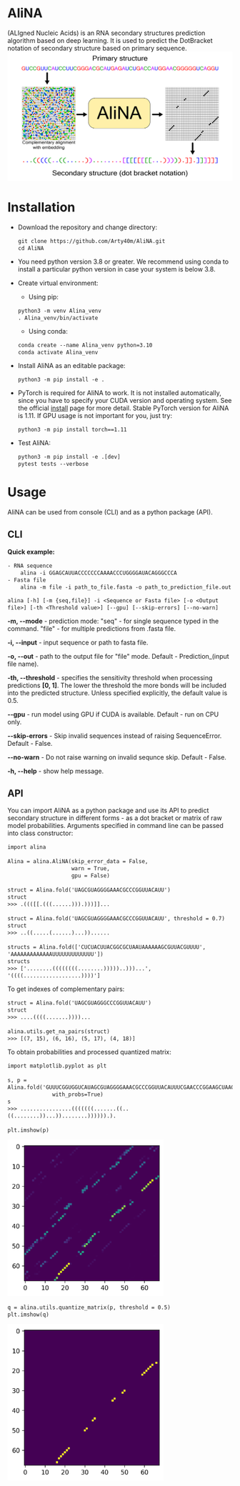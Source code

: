 AliNA
===

(ALIgned Nucleic Acids) is an RNA secondary structures prediction algorithm based on deep learning. It is used to predict the DotBracket notation of secondary structure based on primary sequence.
<img src="img/alina.png"/>

Installation
===

- Download the repository and change directory: 
    ```
    git clone https://github.com/Arty40m/AliNA.git
    cd AliNA
    ```
    
- You need python version 3.8 or greater. We recommend using conda to install a particular python version in case your system is below 3.8. 

- Create virtual environment:

    - Using pip:
    ```
    python3 -m venv Alina_venv
    . Alina_venv/bin/activate
    ```
    - Using conda:
    ```
    conda create --name Alina_venv python=3.10
    conda activate Alina_venv
    ```
- Install AliNA as an editable package:
    ```
    python3 -m pip install -e .
    ```
- PyTorch is required for AliNA to work. It is not installed automatically, since you have to specify your CUDA version and operating system. See the official [install](https://pytorch.org/get-started/locally/) page for more detail. Stable PyTorch version for AliNA is 1.11. If GPU usage is not important for you, just try:

    ```
    python3 -m pip install torch==1.11
    ```
- Test AliNA:
    ```
    python3 -m pip install -e .[dev]
    pytest tests --verbose
    ```

Usage
===

AliNA can be used from console (CLI) and as a python package (API).
    
<h2>CLI</h2>

__Quick example:__

```
- RNA sequence
    alina -i GGAGCAUUACCCCCCCAAAACCCUGGGGAUACAGGGCCCA
- Fasta file
    alina -m file -i path_to_file.fasta -o path_to_prediction_file.out
```

```
alina [-h] [-m {seq,file}] -i <Sequence or Fasta file> [-o <Output file>] [-th <Threshold value>] [--gpu] [--skip-errors] [--no-warn]
```
**-m, --mode**  - prediction mode: "seq" - for single sequence typed in the command. "file" - for multiple predictions from .fasta file.

**-i, --input** - input sequence or path to fasta file.

**-o, --out** - path to the output file for "file" mode. Default - Prediction_(input file name).

**-th, --threshold** - specifies the sensitivity threshold when processing predictions **[0, 1]**. The lower the threshold the more bonds will be included into the predicted structure. Unless specified explicitly, the default value is 0.5.

**--gpu** - run model using GPU if CUDA is available. Default - run on CPU only.

**--skip-errors** - Skip invalid sequences instead of raising SequenceError. Default - False.

**--no-warn** - Do not raise warning on invalid sequnce skip. Default - False.

**-h, --help** - show help message.

<h2>API</h2>
    You can import AliNA as a python package and use its API to predict secondary structure in different forms - as a dot bracket or matrix of raw model probabilities. Arguments specified in command line can be passed into class constructor:
    
```
import alina

Alina = alina.AliNA(skip_error_data = False,
                    warn = True,
                    gpu = False)
                
struct = Alina.fold('UAGCGUAGGGGAAACGCCCGGUUACAUU')
struct
>>> .((([[.(((......))).)))]]...

struct = Alina.fold('UAGCGUAGGGGAAACGCCCGGUUACAUU', threshold = 0.7)
struct
>>> ..((.....(......)...))......

structs = Alina.fold(['CUCUACUUACGGCGCUAAUAAAAAAGCGUUACGUUUU', 'AAAAAAAAAAAAAUUUUUUUUUUUUU'])
structs
>>> ['........((((((((........)))))..)))...', '((((..................))))']
```
    
To get indexes of complementary pairs:

```
struct = Alina.fold('UAGCGUAGGGCCCGGUUACAUU')
struct
>>> ....((((.......))))...

alina.utils.get_na_pairs(struct)
>>> [(7, 15), (6, 16), (5, 17), (4, 18)]
```

To obtain probabilities and processed quantized matrix:
    
```
import matplotlib.pyplot as plt

s, p = Alina.fold('GUUUCGGUGGUCAUAGCGUAGGGGAAACGCCCGGUUACAUUUCGAACCCGGAAGCUAAGCCUUACAGC', 
              with_probs=True)
s
>>> ................(((((((.......((..((........))...))........)))))).).

plt.imshow(p)
```

<img src="img/probs.png" width=350px/>

```
q = alina.utils.quantize_matrix(p, threshold = 0.5)
plt.imshow(q)
```

<img src="img/quant.png" width=350px/>
